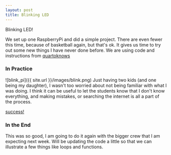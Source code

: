 ```yaml
---
layout: post
title: Blinking LED
---
```


Blinking LED!

We set up one RaspberryPi and did a simple project. There are even fewer this time, because of basketball again, but that's ok. It gives us time to try out some new things I have never done before.  We are using code and instructions from [quartoknows](https://www.quartoknows.com/page/raspberry-pi-blinking-led)

### In Practice

![blink_pi]({{ site.url }}/images/blink.png)
Just having two kids (and one being my daughter), I wasn't too worried about not being familiar with what I was doing. I think it can be useful to let the students know that I don't know everything, and making mistakes, or searching the internet is all a part of the process.

[success!](https://photos.app.goo.gl/JP18qwhZDEWb1jt03)

### In the End

This was so good, I am going to do it again with the bigger crew that I am expecting next week. Will be updating the code a little so that we can illustrate a few things like loops and functions.
